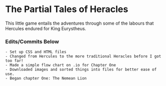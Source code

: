 # The Partial Tales of Heracles
This little game entails the adventures through some of the labours that Hercules endured for King Eurystheus.

### Edits/Commits Below

    - Set up CSS and HTML files
    - Changed from Hercules to the more traditional Heracles before I got too far!
    - Made a simple flow chart on .io for Chapter One
    - Downloaded images and sorted things into files for better ease of use.  
    - Began chapter One: The Nemean Lion
